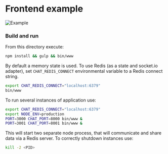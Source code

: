 
# Frontend example

![Example](https://an-sh.github.io/chat-service/example.png "Example")


### Build and run

From this directory execute:

```sh
npm install && gulp && bin/www
```

By default a memory state is used. To use Redis (as a state and
socket.io adapter), set `CHAT_REDIS_CONNECT` environmental variable to
a Redis connect string.

```sh
export CHAT_REDIS_CONNECT="localhost:6379"
bin/www
```

To run several instances of application use:

```sh
export CHAT_REDIS_CONNECT="localhost:6379"
export NODE_ENV=production
PORT=3000 CHAT_PORT=8000 bin/www &
PORT=3001 CHAT_PORT=8001 bin/www &
```

This will start two separate node process, that will communicate and
share data via a Redis server. To correctly shutdown instances use:

```sh
kill -2 <PID>
```
